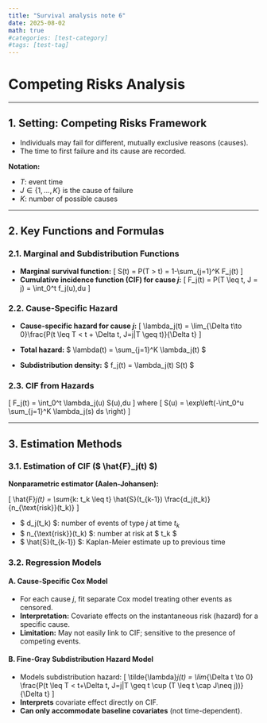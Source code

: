 ```yaml
---
title: "Survival analysis note 6"
date: 2025-08-02
math: true
#categories: [test-category]
#tags: [test-tag]
---
```



# Competing Risks Analysis


---

## 1. **Setting: Competing Risks Framework**

- Individuals may fail for different, mutually exclusive reasons (causes).
- The time to first failure and its cause are recorded.


**Notation:**
- $T$: event time
- $J \in \{1,\dots,K\}$ is the cause of failure
- $K$: number of possible causes

---


## 2. **Key Functions and Formulas**

### **2.1. Marginal and Subdistribution Functions**
- **Marginal survival function:**
  \[
  S(t) = P(T > t) = 1-\sum_{j=1}^K F_j(t)
  \]
- **Cumulative incidence function (CIF) for cause $j$:**
  \[
  F_j(t) = P(T \leq t, J = j) = \int_0^t f_j(u)\,du
  \]

### **2.2. Cause-Specific Hazard**
- **Cause-specific hazard for cause $j$:**
  \[
  \lambda_j(t) = \lim_{\Delta t\to 0}\frac{P(t \leq T < t + \Delta t, J=j|T \geq t)}{\Delta t}
  \]

- **Total hazard:** $ \lambda(t) = \sum_{j=1}^K \lambda_j(t) $

- **Subdistribution density:** $ f_j(t) = \lambda_j(t) S(t) $

### **2.3. CIF from Hazards**
\[
F_j(t) = \int_0^t \lambda_j(u) S(u)\,du
\]
where
\[
S(u) = \exp\left(-\int_0^u \sum_{j=1}^K \lambda_j(s) ds \right)
\]

---

## 3. **Estimation Methods**

### **3.1. Estimation of CIF ($ \hat{F}_j(t) $)**
**Nonparametric estimator (Aalen-Johansen):**

\[
\hat{F}_j(t) = \sum_{k: t_k \leq t} \hat{S}(t_{k-1}) \frac{d_j(t_k)}{n_{\text{risk}}(t_k)}
\]

- $ d_j(t_k) $: number of events of type $j$ at time $t_k$
- $ n_{\text{risk}}(t_k) $: number at risk at $ t_k $
- $ \hat{S}(t_{k-1}) $: Kaplan-Meier estimate up to previous time

### **3.2. Regression Models**

#### **A. Cause-Specific Cox Model**
- For each cause $j$, fit separate Cox model treating other events as censored.
- **Interpretation:** Covariate effects on the instantaneous risk (hazard) for a specific cause.
- **Limitation:** May not easily link to CIF; sensitive to the presence of competing events.

#### **B. Fine-Gray Subdistribution Hazard Model**
- Models subdistribution hazard:
\[
    \tilde{\lambda}_j(t) = \lim_{\Delta t \to 0} \frac{P(t \leq T < t+\Delta t, J=j|T \geq t \cup (T \leq t \cap J\neq j))}{\Delta t}
\]
- **Interprets** covariate effect directly on CIF.
- **Can only accommodate baseline covariates** (not time-dependent).
